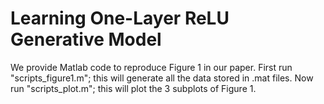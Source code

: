 # Learning One-Layer ReLU Generative Model

We provide Matlab code to reproduce Figure 1 in our paper. First run "scripts_figure1.m"; this will generate all the data stored in .mat files. Now run "scripts_plot.m"; this will plot the 3 subplots of Figure 1.
